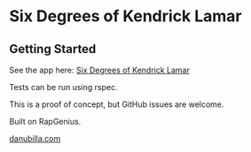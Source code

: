 Six Degrees of Kendrick Lamar
=====

Getting Started
---------------

See the app here: [Six Degrees of Kendrick Lamar]

[Six Degrees of Kendrick Lamar]: http://sixdegreesofkdot.herokuapp.com/

Tests can be run using rspec.

This is a proof of concept, but GitHub issues are welcome.

Built on RapGenius.

[danubilla.com]

[danubilla.com]: http://danubilla.com
